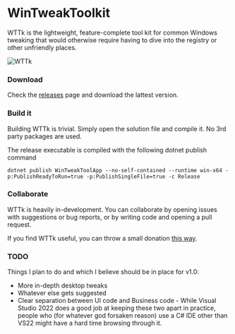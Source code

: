 # WinTweakToolkit

WTTk is the lightweight, feature-complete tool kit for common Windows tweaking that would otherwise require having to dive into the registry or other unfriendly places.

![WTTk](https://user-images.githubusercontent.com/22557859/190044248-f33aed76-3586-4b6f-9da4-1f0c85af63d7.png)

### Download

Check the [releases](https://github.com/markski1/WinTweakTool/releases) page and download the lattest version.

### Build it

Building WTTk is trivial. Simply open the solution file and compile it. No 3rd party packages are used.

The release executable is compiled with the following dotnet publish command
```
dotnet publish WinTweakToolApp --no-self-contained --runtime win-x64 -p:PublishReadyToRun=true -p:PublishSingleFile=true -c Release
```

### Collaborate

WTTk is heavily in-development. You can collaborate by opening issues with suggestions or bug reports, or by writing code and opening a pull request.

If you find WTTk useful, you can throw a small donation [this way](https://markski.ar/donate).

### TODO
Things I plan to do and which I believe should be in place for v1.0:

- More in-depth desktop tweaks
- Whatever else gets suggested
- Clear separation between UI code and Business code - While Visual Studio 2022 does a good job at keeping these two apart in practice, people who (for whatever god forsaken reason) use a C# IDE other than VS22 might have a hard time browsing through it.
